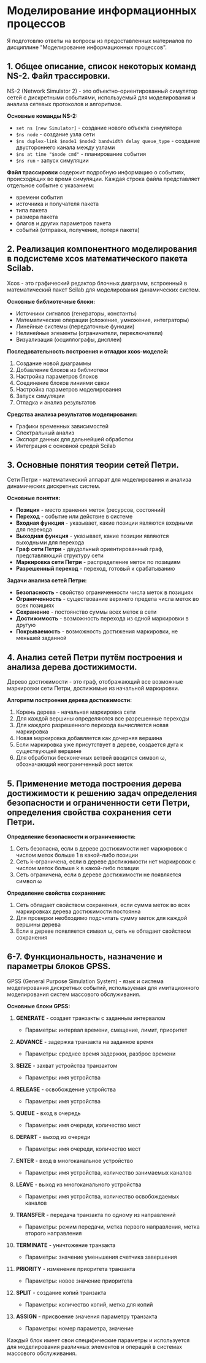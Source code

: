 # Моделирование информационных процессов

Я подготовлю ответы на вопросы из предоставленных материалов по дисциплине "Моделирование информационных процессов".

## 1. Общее описание, список некоторых команд NS-2. Файл трассировки.

NS-2 (Network Simulator 2) - это объектно-ориентированный симулятор сетей с дискретными событиями, используемый для моделирования и анализа сетевых протоколов и алгоритмов. 

**Основные команды NS-2:**
- `set ns [new Simulator]` - создание нового объекта симулятора
- `$ns node` - создание узла сети
- `$ns duplex-link $node1 $node2 bandwidth delay queue_type` - создание двустороннего канала между узлами
- `$ns at time "$node cmd"` - планирование события
- `$ns run` - запуск симуляции

**Файл трассировки** содержит подробную информацию о событиях, происходящих во время симуляции. Каждая строка файла представляет отдельное событие с указанием:
- времени события
- источника и получателя пакета
- типа пакета
- размера пакета
- флагов и других параметров пакета
- событий (отправка, получение, потеря пакета)

## 2. Реализация компонентного моделирования в подсистеме xcos математического пакета Scilab.

Xcos - это графический редактор блочных диаграмм, встроенный в математический пакет Scilab для моделирования динамических систем.

**Основные библиотечные блоки:**
- Источники сигналов (генераторы, константы)
- Математические операции (сложение, умножение, интеграторы)
- Линейные системы (передаточные функции)
- Нелинейные элементы (ограничители, переключатели)
- Визуализация (осциллографы, дисплеи)

**Последовательность построения и отладки xcos-моделей:**
1. Создание новой диаграммы
2. Добавление блоков из библиотеки
3. Настройка параметров блоков
4. Соединение блоков линиями связи
5. Настройка параметров моделирования
6. Запуск симуляции
7. Отладка и анализ результатов

**Средства анализа результатов моделирования:**
- Графики временных зависимостей
- Спектральный анализ
- Экспорт данных для дальнейшей обработки
- Интеграция с основной средой Scilab

## 3. Основные понятия теории сетей Петри.

Сети Петри - математический аппарат для моделирования и анализа динамических дискретных систем.

**Основные понятия:**
- **Позиция** - место хранения меток (ресурсов, состояний)
- **Переход** - событие или действие в системе
- **Входная функция** - указывает, какие позиции являются входными для перехода
- **Выходная функция** - указывает, какие позиции являются выходными для перехода
- **Граф сети Петри** - двудольный ориентированный граф, представляющий структуру сети
- **Маркировка сети Петри** - распределение меток по позициям
- **Разрешенный переход** - переход, готовый к срабатыванию

**Задачи анализа сетей Петри:**
- **Безопасность** - свойство ограниченности числа меток в позициях
- **Ограниченность** - существование верхнего предела числа меток во всех позициях
- **Сохранение** - постоянство суммы всех меток в сети
- **Достижимость** - возможность перехода из одной маркировки в другую
- **Покрываемость** - возможность достижения маркировки, не меньшей заданной

## 4. Анализ сетей Петри путём построения и анализа дерева достижимости.

Дерево достижимости - это граф, отображающий все возможные маркировки сети Петри, достижимые из начальной маркировки.

**Алгоритм построения дерева достижимости:**
1. Корень дерева - начальная маркировка сети
2. Для каждой вершины определяются все разрешенные переходы
3. Для каждого разрешенного перехода вычисляется новая маркировка
4. Новая маркировка добавляется как дочерняя вершина
5. Если маркировка уже присутствует в дереве, создается дуга к существующей вершине
6. Для обработки бесконечных ветвей вводится символ ω, обозначающий неограниченный рост меток

## 5. Применение метода построения дерева достижимости к решению задач определения безопасности и ограниченности сети Петри, определения свойства сохранения сети Петри.

**Определение безопасности и ограниченности:**
1. Сеть безопасна, если в дереве достижимости нет маркировок с числом меток больше 1 в какой-либо позиции
2. Сеть k-ограничена, если в дереве достижимости нет маркировок с числом меток больше k в какой-либо позиции
3. Сеть ограничена, если в дереве достижимости не появляется символ ω

**Определение свойства сохранения:**
1. Сеть обладает свойством сохранения, если сумма меток во всех маркировках дерева достижимости постоянна
2. Для проверки необходимо подсчитать сумму меток для каждой вершины дерева
3. Если в дереве появляется символ ω, сеть не обладает свойством сохранения

## 6-7. Функциональность, назначение и параметры блоков GPSS.

GPSS (General Purpose Simulation System) - язык и система моделирования дискретных событий, используемая для имитационного моделирования систем массового обслуживания.

**Основные блоки GPSS:**

1. **GENERATE** - создает транзакты с заданным интервалом
   - Параметры: интервал времени, смещение, лимит, приоритет

2. **ADVANCE** - задержка транзакта на заданное время
   - Параметры: среднее время задержки, разброс времени

3. **SEIZE** - захват устройства транзактом
   - Параметры: имя устройства

4. **RELEASE** - освобождение устройства
   - Параметры: имя устройства

5. **QUEUE** - вход в очередь
   - Параметры: имя очереди, количество мест

6. **DEPART** - выход из очереди
   - Параметры: имя очереди, количество мест

7. **ENTER** - вход в многоканальное устройство
   - Параметры: имя устройства, количество занимаемых каналов

8. **LEAVE** - выход из многоканального устройства
   - Параметры: имя устройства, количество освобождаемых каналов

9. **TRANSFER** - передача транзакта по одному из направлений
   - Параметры: режим передачи, метка первого направления, метка второго направления

10. **TERMINATE** - уничтожение транзакта
    - Параметры: значение уменьшения счетчика завершения

11. **PRIORITY** - изменение приоритета транзакта
    - Параметры: новое значение приоритета

12. **SPLIT** - создание копий транзакта
    - Параметры: количество копий, метка для копий

13. **ASSIGN** - присвоение значения параметру транзакта
    - Параметры: номер параметра, значение

Каждый блок имеет свои специфические параметры и используется для моделирования различных элементов и операций в системах массового обслуживания.